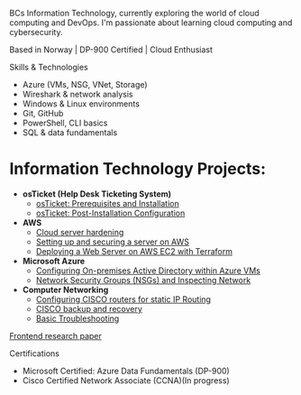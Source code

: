 BCs Information Technology, currently exploring the world of cloud computing and DevOps. I'm passionate about learning cloud computing and cybersecurity.

Based in Norway | DP-900 Certified | Cloud Enthusiast

Skills & Technologies
- Azure (VMs, NSG, VNet, Storage)
- Wireshark & network analysis
- Windows & Linux environments
- Git, GitHub
- PowerShell, CLI basics
- SQL & data fundamentals

<h1> Information Technology Projects:</h1>

- <b>osTicket (Help Desk Ticketing System)</b>
  - [osTicket: Prerequisites and Installation](https://github.com/rubentotterman/osTicket-Prerequisites-and-Installation)
  - [osTicket: Post-Installation Configuration](https://github.com/rubentotterman/post-install-config-/tree/main)
- <b>AWS</b>
  - [Cloud server hardening](https://github.com/rubentotterman/cloud-server-hardening.git)
  - [Setting up and securing a server on AWS](https://github.com/rubentotterman/aws_server.git)
  - [Deploying a Web Server on AWS EC2 with Terraform](https://github.com/rubentotterman/cloud-ec2-terraform-nginx/tree/main)
- <b>Microsoft Azure</b>
  - [Configuring On-premises Active Directory within Azure VMs](https://github.com/rubentotterman/on-prem-ad/tree/main)
  - [Network Security Groups (NSGs) and Inspecting Network](https://github.com/rubentotterman/azure-network)
- <b>Computer Networking</b>
  - [Configuring CISCO routers for static IP Routing](https://github.com/rubentotterman/ip-routing)
  - [CISCO backup and recovery](https://github.com/rubentotterman/ciscorouter-backup-recovery)
  - [Basic Troubleshooting](https://github.com/rubentotterman/basic-cisco-troubleshooting)


[Frontend research paper](https://github.com/rubentotterman/Exam-Submission-for-PJ6100)
  


Certifications
- Microsoft Certified: Azure Data Fundamentals (DP-900)
- Cisco Certified Network Associate (CCNA)(In progress)




